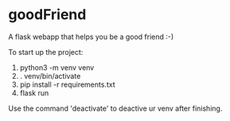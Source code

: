 # goodFriend
A flask webapp that helps you be a good friend :-)

To start up the project:
1. python3 -m venv venv
2. . venv/bin/activate
3. pip install -r requirements.txt
4. flask run

Use the command 'deactivate' to deactive ur venv after finishing.
